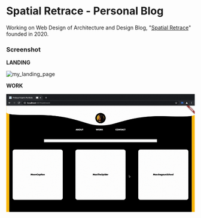# Spatial Retrace - Personal Blog
Working on Web Design of Architecture and Design Blog, "[Spatial Retrace](https://spatialretrace.github.io/sr-website/)" founded in 2020.

### Screenshot

**LANDING**

![my_landing_page](screenshots/04_landing.png)

**WORK**

![work_page](screenshots/01_workpage.gif)
